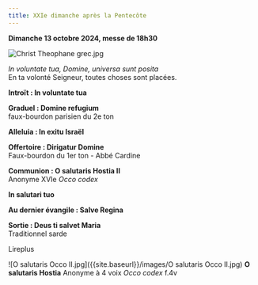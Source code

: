 ```yaml
---
title: XXIe dimanche après la Pentecôte
---
```

**Dimanche 13 octobre 2024, messe de 18h30**

![Christ Theophane grec.jpg]({{site.baseurl}}/images/Christ%20Theophane%20grec.jpg)

*In voluntate tua, Domine, universa sunt posita*  
En ta volonté Seigneur, toutes choses sont placées.

**Introït : In voluntate tua**

**Graduel : Domine refugium**  
faux-bourdon parisien du 2e ton

**Alleluia : In exitu Israël** 

**Offertoire : Dirigatur Domine**  
Faux-bourdon du 1er ton - Abbé Cardine

**Communion : O salutaris Hostia II**  
Anonyme XVIe *Occo codex*

**In salutari tuo**  

**Au dernier évangile : Salve Regina**

**Sortie : Deus ti salvet Maria**  
Traditionnel sarde

Lireplus
&nbsp;

![O salutaris Occo II.jpg]({{site.baseurl}}/images/O salutaris Occo II.jpg)
**O salutaris Hostia** Anonyme à 4 voix *Occo codex* f.4v
